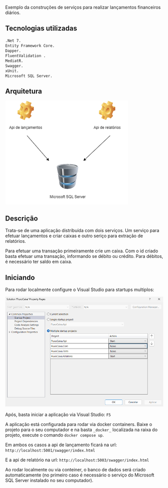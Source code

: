 Exemplo da construções de serviços para realizar lançamentos financeiros diários.

## Tecnologias utilizadas
```
.Net 7.
Entity Framework Core.
Dapper.
FluentValidation .
MediatR.
Swagger.
xUnit.
Microsoft SQL Server.
```
## Arquitetura

![](img/solution.png)

## Descrição

Trata-se de uma aplicação distribuída com dois serviços. Um serviço para efetuar lançamentos e criar caixas e outro seriço para extração de relatórios.

Para efetuar uma transação primeiramente crie um caixa.
Com o id criado basta efetuar uma transação, informando se débito ou crédito.
Para débitos, é necessário ter saldo em caixa.

## Iniciando

Para rodar localmente configure o Visual Studio para startups multiplos:

![](img/config.png)

Após, basta iniciar a aplicação via Visual Studio: `F5`

A aplicação está configurada para rodar via docker containers. Baixe o projeto para o seu computador e na basta `_docker_` localizada na raixa do projeto, execute o comando `docker compose up`.

Em ambos os casos a api de lançamento ficará na url: 
`http://localhost:5001/swagger/index.html`

E a api de relatório na url:
`http://localhost:5003/swagger/index.html`

Ao rodar localmente ou via conteiner, o banco de dados será criado automaticamente (no primeiro caso é necessário o serviço do Microsoft SQL Server instalado no seu computador).






